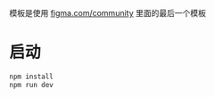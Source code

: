 模板是使用 [figma.com/community](https://www.figma.com/community/file/1220096573806184748/heromaster-free-collection-of-hero-section?searchSessionId=ly5vrz2a-82q27h7rdnl) 里面的最后一个模板

# 启动

```bash
npm install
npm run dev
```
